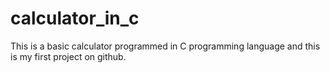 # calculator_in_c
This is a basic calculator programmed in C programming language and this is my first project on github.
